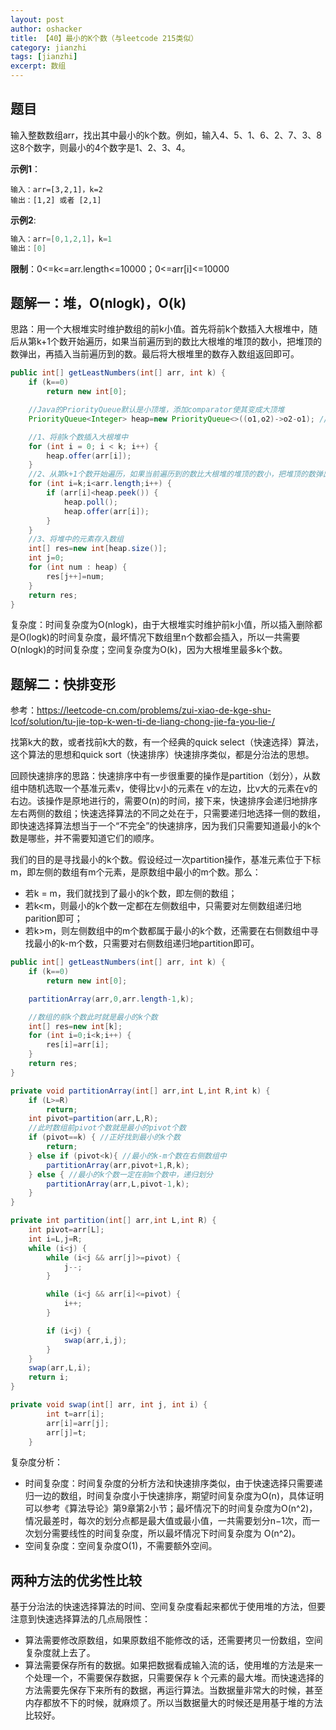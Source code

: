 ```yaml
---
layout: post 
author: oshacker
title: 【40】最小的K个数（与leetcode 215类似）
category: jianzhi
tags: [jianzhi]
excerpt: 数组
---
```



## 题目

输入整数数组arr，找出其中最小的k个数。例如，输入4、5、1、6、2、7、3、8这8个数字，则最小的4个数字是1、2、3、4。

**示例1**：
```
输入：arr=[3,2,1]，k=2
输出：[1,2] 或者 [2,1]
```

**示例2**:
```java
输入：arr=[0,1,2,1]，k=1
输出：[0]
```

**限制**：0<=k<=arr.length<=10000；0<=arr[i]<=10000

## 题解一：堆，O(nlogk)，O(k)

思路：用一个大根堆实时维护数组的前k小值。首先将前k个数插入大根堆中，随后从第k+1个数开始遍历，如果当前遍历到的数比大根堆的堆顶的数小，把堆顶的数弹出，再插入当前遍历到的数。最后将大根堆里的数存入数组返回即可。

```java
public int[] getLeastNumbers(int[] arr, int k) {
    if (k==0)
        return new int[0];

    //Java的PriorityQueue默认是小顶堆，添加comparator使其变成大顶堆
    PriorityQueue<Integer> heap=new PriorityQueue<>((o1,o2)->o2-o1); //或(o1,o2)->o2.compareTo(o1)

    //1、将前k个数插入大根堆中
    for (int i = 0; i < k; i++) {
        heap.offer(arr[i]);
    }
    //2、从第k+1个数开始遍历，如果当前遍历到的数比大根堆的堆顶的数小，把堆顶的数弹出，再插入当前遍历到的数。
    for (int i=k;i<arr.length;i++) {
        if (arr[i]<heap.peek()) {
            heap.poll();
            heap.offer(arr[i]);
        }
    }
    //3、将堆中的元素存入数组
    int[] res=new int[heap.size()];
    int j=0;
    for (int num : heap) {
        res[j++]=num;
    }
    return res;
}
```

复杂度：时间复杂度为O(nlogk)，由于大根堆实时维护前k小值，所以插入删除都是O(logk)的时间复杂度，最坏情况下数组里n个数都会插入，所以一共需要 O(nlogk)的时间复杂度；空间复杂度为O(k)，因为大根堆里最多k个数。

## 题解二：快排变形

参考：https://leetcode-cn.com/problems/zui-xiao-de-kge-shu-lcof/solution/tu-jie-top-k-wen-ti-de-liang-chong-jie-fa-you-lie-/

找第k大的数，或者找前k大的数，有一个经典的quick select（快速选择）算法，这个算法的思想和quick sort（快速排序）快速排序类似，都是分治法的思想。

回顾快速排序的思路：快速排序中有一步很重要的操作是partition（划分），从数组中随机选取一个基准元素v，使得比v小的元素在 v的左边，比v大的元素在v的右边。该操作是原地进行的，需要O(n)的时间，接下来，快速排序会递归地排序左右两侧的数组；快速选择算法的不同之处在于，只需要递归地选择一侧的数组，即快速选择算法想当于一个“不完全”的快速排序，因为我们只需要知道最小的k个数是哪些，并不需要知道它们的顺序。

我们的目的是寻找最小的k个数。假设经过一次partition操作，基准元素位于下标m，即左侧的数组有m个元素，是原数组中最小的m个数。那么：
+ 若k = m，我们就找到了最小的k个数，即左侧的数组；
+ 若k<m，则最小的k个数一定都在左侧数组中，只需要对左侧数组递归地parition即可；
+ 若k>m，则左侧数组中的m个数都属于最小的k个数，还需要在右侧数组中寻找最小的k-m个数，只需要对右侧数组递归地partition即可。

```java
public int[] getLeastNumbers(int[] arr, int k) {
    if (k==0)
        return new int[0];

    partitionArray(arr,0,arr.length-1,k);

    //数组的前k个数此时就是最小的k个数
    int[] res=new int[k];
    for (int i=0;i<k;i++) {
        res[i]=arr[i];
    }
    return res;
}

private void partitionArray(int[] arr,int L,int R,int k) {
    if (L>=R)
        return;
    int pivot=partition(arr,L,R);
    //此时数组前pivot个数就是最小的pivot个数
    if (pivot==k) { //正好找到最小的k个数 
        return; 
    } else if (pivot<k){ //最小的k-m个数在右侧数组中
        partitionArray(arr,pivot+1,R,k);
    } else { //最小的k个数一定在前m个数中，递归划分
        partitionArray(arr,L,pivot-1,k);
    }
}

private int partition(int[] arr,int L,int R) {
    int pivot=arr[L];
    int i=L,j=R;
    while (i<j) {
        while (i<j && arr[j]>=pivot) {
            j--;
        }

        while (i<j && arr[i]<=pivot) {
            i++;
        }

        if (i<j) {
            swap(arr,i,j);
        }
    }
    swap(arr,L,i);
    return i;
}

private void swap(int[] arr, int j, int i) {
        int t=arr[i];
        arr[i]=arr[j];
        arr[j]=t;
    }
```

复杂度分析：
+ 时间复杂度：时间复杂度的分析方法和快速排序类似，由于快速选择只需要递归一边的数组，时间复杂度小于快速排序，期望时间复杂度为O(n)，具体证明可以参考《算法导论》第9章第2小节；最坏情况下的时间复杂度为O(n^2)，情况最差时，每次的划分点都是最大值或最小值，一共需要划分n−1次，而一次划分需要线性的时间复杂度，所以最坏情况下时间复杂度为 O(n^2)。
+ 空间复杂度：空间复杂度O(1)，不需要额外空间。

## 两种方法的优劣性比较

基于分治法的快速选择算法的时间、空间复杂度看起来都优于使用堆的方法，但要注意到快速选择算法的几点局限性：
+ 算法需要修改原数组，如果原数组不能修改的话，还需要拷贝一份数组，空间复杂度就上去了。
+ 算法需要保存所有的数据。如果把数据看成输入流的话，使用堆的方法是来一个处理一个，不需要保存数据，只需要保存 k 个元素的最大堆。而快速选择的方法需要先保存下来所有的数据，再运行算法。当数据量非常大的时候，甚至内存都放不下的时候，就麻烦了。所以当数据量大的时候还是用基于堆的方法比较好。

